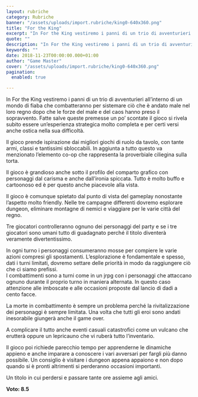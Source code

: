 ```yaml
---
layout: rubriche
category: Rubriche
banner: "/assets/uploads/import.rubriche/king0-640x360.png"
title: "For the King"
excerpt: "In For the King vestiremo i panni di un trio di avventurieri all’interno di un mondo di fiaba che combatteranno per sistemare ciò che è andato male nel loro regno dopo che le forze del male e del caos hanno preso il sopravvento. Fatte salve queste premesse un po’ scontate il gioco si rivela subito [&hellip"
quote: ""
description: "In For the King vestiremo i panni di un trio di avventurieri all’interno di un mondo di fiaba che combatteranno per sistemare ciò che è andato male nel loro regno dopo che le forze del male e del caos hanno preso il sopravvento. Fatte salve queste premesse un po’ scontate il gioco si rivela subito [&hellip"
keywords: ""
date: 2018-11-23T00:00:00.000+01:00
author: "Game Master"
cover: "/assets/uploads/import.rubriche/king0-640x360.png"
pagination:
  enabled: true

---
```


In For the King vestiremo i panni di un trio di avventurieri all’interno di un mondo di fiaba che combatteranno per sistemare ciò che è andato male nel loro regno dopo che le forze del male e del caos hanno preso il sopravvento. Fatte salve queste premesse un po’ scontate il gioco si rivela subito essere un’esperienza strategica molto completa e per certi versi anche ostica nella sua difficoltà.

Il gioco prende ispirazione dai migliori giochi di ruolo da tavolo, con tante armi, classi e tantissimi sbloccabili. In aggiunta a tutto questo va menzionato l’elemento co-op che rappresenta la proverbiale ciliegina sulla torta.

Il gioco è grandioso anche sotto il profilo del comparto grafico con personaggi dal carisma e anche dall’ironia spiccata. Tutto è molto buffo e cartoonoso ed è per questo anche piacevole alla vista.

Il gioco è comunque spietato dal punto di vista del gameplay nonostante l’aspetto molto friendly. Nelle tre campagne differenti dovremo esplorare dungeon, eliminare montagne di nemici e viaggiare per le varie città del regno.

Tre giocatori controlleranno ognuno dei personaggi del party e se i tre giocatori sono umani tutto di guadagnato perché il titolo diventerà veramente divertentissimo.

In ogni turno i personaggi consumeranno mosse per compiere le varie azioni compresi gli spostamenti. L’esplorazione è fondamentale e spesso, dati i turni limitati, dovremo settare delle priorità in modo da raggiungere ciò che ci siamo prefissi.  
I combattimenti sono a turni come in un jrpg con i personaggi che attaccano ognuno durante il proprio turno in maniera alternata. In questo caso attenzione alle imboscate e alle occasioni proposte dal lancio di dadi a cento facce.

La morte in combattimento è sempre un problema perché la rivitalizzazione dei personaggi è sempre limitata. Una volta che tutti gli eroi sono andati inesorabile giungerà anche il game over.

A complicare il tutto anche eventi casuali catastrofici come un vulcano che erutterà oppure un lepricauno che vi ruberà tutto l’inventario.

Il gioco poi richiede parecchio tempo per apprenderne le dinamiche appieno e anche imparare a conoscere i vari avversari per fargli più danno possibile. Un consiglio è visitare i dungeon appena appaiono e non dopo quando si è pronti altrimenti si perderanno occasioni importanti.

Un titolo in cui perdersi e passare tante ore assieme agli amici.

**Voto: 8.5**